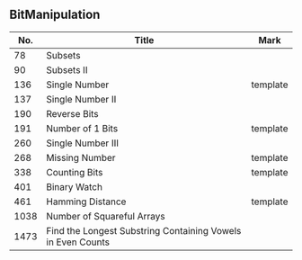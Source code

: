 ## BitManipulation
| No.  | Title                                                       | Mark |
|------|-------------------------------------------------------------|------|
| 78   | Subsets                                                     |          |
| 90   | Subsets II                                                  |          |
| 136  | Single Number                                               | template |
| 137  | Single Number II                                            |          |
| 190  | Reverse Bits                                                |          |
| 191  | Number of 1 Bits                                            | template |
| 260  | Single Number III                                           |          |
| 268  | Missing Number                                              | template |
| 338  | Counting Bits                                               | template |
| 401  | Binary Watch                                                |          |
| 461  | Hamming Distance                                            | template |
| 1038 | Number of Squareful Arrays                                  |          |
| 1473 | Find the Longest Substring Containing Vowels in Even Counts |          |
